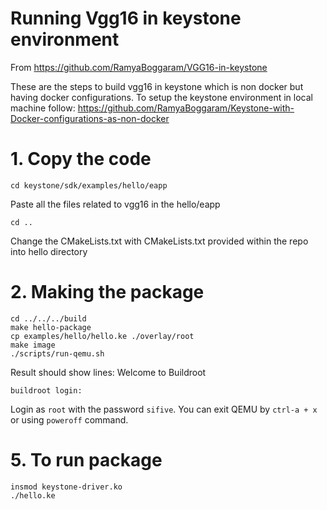 # Running Vgg16 in keystone environment
From https://github.com/RamyaBoggaram/VGG16-in-keystone

These are the steps to build vgg16 in keystone which is non docker but having docker configurations. To setup the keystone environment in local machine follow: https://github.com/RamyaBoggaram/Keystone-with-Docker-configurations-as-non-docker
# 1. Copy the code
```
cd keystone/sdk/examples/hello/eapp
```
Paste all the files related to vgg16 in the hello/eapp
```
cd ..
```
Change the CMakeLists.txt with CMakeLists.txt provided within the repo into hello directory 
# 2. Making the package
```
cd ../../../build
make hello-package
cp examples/hello/hello.ke ./overlay/root
make image
./scripts/run-qemu.sh
```
Result should show lines:
Welcome to Buildroot
```
buildroot login:
```
Login as `root` with the password `sifive`.
You can exit QEMU by `ctrl-a + x` or using `poweroff` command.
# 5. To run package
```
insmod keystone-driver.ko
./hello.ke
```


